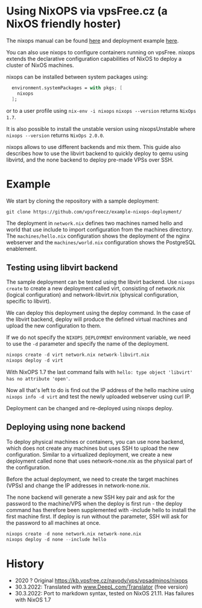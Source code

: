 # Using NixOPS via vpsFree.cz (a NixOS friendly hoster)

The nixops manual can be found [here](https://nixos.org/nixops/manual/) and
deployment example [here](https://github.com/vpsfreecz/example-nixops-deployment/).

You can also use nixops to configure containers running on vpsFree. nixops extends the declarative configuration capabilities of NixOS to deploy a cluster of NixOS machines.

nixops can be installed between system packages using:

```nix
  environment.systemPackages = with pkgs; [
    nixops
  ];
```
or to a user profile using `nix-env -i nixops` `nixops --version` returns `NixOps 1.7`.

It is also possible to install the unstable version using nixopsUnstable where `nixops --version` returns `NixOps 2.0.0`.

nixops allows to use different backends and mix them. This guide also describes how to use the libvirt backend to quickly deploy to qemu using libvirtd, and the none backend to deploy pre-made VPSs over SSH.

# Example

We start by cloning the repository with a sample deployment:

`git clone https://github.com/vpsfreecz/example-nixops-deployment/`

The deployment in `network.nix` defines two machines named hello and world that use include to import configuration from the machines directory. The `machines/hello.nix` configuration shows the deployment of the nginx webserver and the `machines/world.nix` configuration shows the PostgreSQL enablement.

## Testing using libvirt backend

The sample deployment can be tested using the libvirt backend. Use `nixops create` to create a new deployment called virt, consisting of network.nix (logical configuration) and network-libvirt.nix (physical configuration, specific to libvirt).

We can deploy this deployment using the deploy command. In the case of the libvirt backend, deploy will produce the defined virtual machines and upload the new configuration to them.

If we do not specify the `NIXOPS_DEPLOYMENT` environment variable, we need to use the `-d` parameter and specify the name of the deployment.

```nix
nixops create -d virt network.nix network-libvirt.nix
nixops deploy -d virt
```

With NixOPS 1.7 the last command fails with `hello: type object 'libvirt' has no attribute 'open'`.

Now all that's left to do is find out the IP address of the hello machine using `nixops info -d virt`
and test the newly uploaded webserver using curl IP.

Deployment can be changed and re-deployed using nixops deploy.

## Deploying using none backend
To deploy physical machines or containers, you can use none backend, which does not create any machines but uses SSH to upload the new configuration. Similar to a virtualized deployment, we create a new deployment called none that uses network-none.nix as the physical part of the configuration.

Before the actual deployment, we need to create the target machines (VPSs) and change the IP addresses in network-none.nix.

The none backend will generate a new SSH key pair and ask for the password to the machine/VPS when the deploy is first run - the deploy command has therefore been supplemented with -include hello to install the first machine first. If deploy is run without the parameter, SSH will ask for the password to all machines at once.

```nix
nixops create -d none network.nix network-none.nix
nixops deploy -d none --include hello
```

# History

* 2020 ? Original https://kb.vpsfree.cz/navody/vps/vpsadminos/nixops
* 30.3.2022: Translated with www.DeepL.com/Translator (free version)
* 30.3.2022: Port to markdown syntax, tested on NixOS 21.11. Has failures with NixOS 1.7
